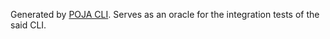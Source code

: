 Generated by [POJA CLI](https://github.com/hei-school/poja-cli).
Serves as an oracle for the integration tests of the said CLI.
